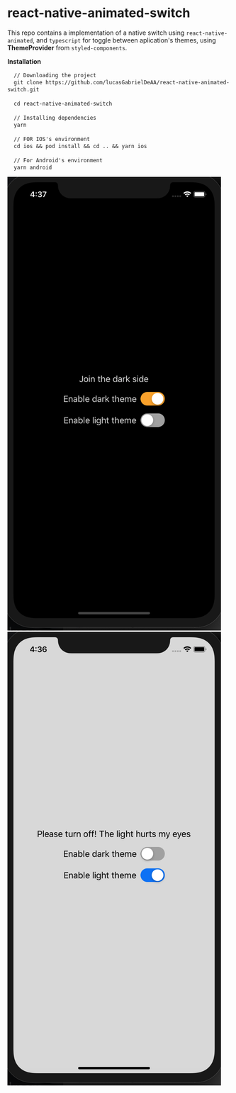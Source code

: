 # react-native-animated-switch

This repo contains a implementation of a native switch using `react-native-animated`, and `typescript` for
toggle between aplication's themes, using **ThemeProvider** from `styled-components`.

**Installation**

```
  // Downloading the project
  git clone https://github.com/lucasGabrielDeAA/react-native-animated-switch.git
  
  cd react-native-animated-switch

  // Installing dependencies
  yarn

  // FOR IOS's environment
  cd ios && pod install && cd .. && yarn ios

  // For Android's environment
  yarn android
```


![Dark mode screenshot](/images/dark-mode.png)
![Light mode screenshot](/images/light-mode.png)